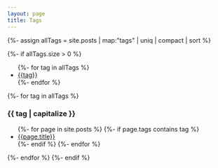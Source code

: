 ```yaml
---
layout: page
title: Tags
---
```

{%- assign allTags = site.posts | map:"tags" | uniq | compact | sort %}

{%- if allTags.size > 0 %}

<div class="page-tags">
   <ul class="tags">
      {%- for tag in allTags %}
      <li class="tag"><a href="#{{ tag | slugify }}">{{tag}}</a></li>
      {%- endfor %}
   </ul>
</div>

   {%- for tag in allTags %}
<h3 id="{{tag | slugify}}">{{ tag | capitalize }}</h3>
<ul>
      {%- for page in site.posts %}
         {%- if page.tags contains tag %}
   <li><a href="{{site.baseurl}}{{page.url}}">{{page.title}}</a></li>
         {%- endif %}
      {%- endfor %}
</ul>
   {%- endfor %}
{%- endif %}
